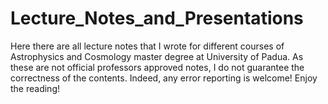 # Lecture_Notes_and_Presentations
Here there are all lecture notes that I wrote for different courses of Astrophysics and Cosmology master degree at University of Padua. As these are not official professors approved notes, I do not guarantee the correctness of the contents. Indeed, any error reporting is welcome!
Enjoy the reading!
